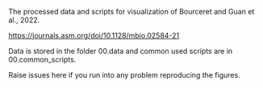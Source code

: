 The processed data and scripts for visualization of Bourceret and Guan et al., 2022.

https://journals.asm.org/doi/10.1128/mbio.02584-21

Data is stored in the folder 00.data and common used scripts are in
00.common_scripts.

Raise issues here if you run into any problem reproducing the figures.
